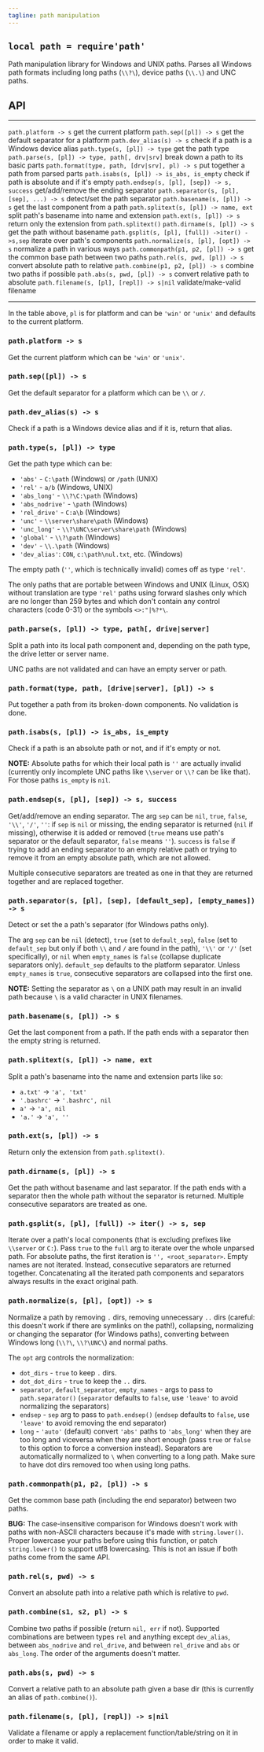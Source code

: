 ```yaml
---
tagline: path manipulation
---
```


## `local path = require'path'`

Path manipulation library for Windows and UNIX paths. Parses all Windows
path formats including long paths (`\\?\`), device paths (`\\.\`)
and UNC paths.

## API

------------------------------------------------ ------------------------------------------------
`path.platform -> s`                             get the current platform
`path.sep([pl]) -> s`                            get the default separator for a platform
`path.dev_alias(s) -> s`                         check if a path is a Windows device alias
`path.type(s, [pl]) -> type`                     get the path type
`path.parse(s, [pl]) -> type, path[, drv|srv]`   break down a path to its basic parts
`path.format(type, path, [drv|srv], pl) -> s`    put together a path from parsed parts
`path.isabs(s, [pl]) -> is_abs, is_empty`        check if path is absolute and if it's empty
`path.endsep(s, [pl], [sep]) -> s, success`      get/add/remove the ending separator
`path.separator(s, [pl], [sep], ...) -> s`       detect/set the path separator
`path.basename(s, [pl]) -> s`                    get the last component from a path
`path.splitext(s, [pl]) -> name, ext`            split path's basename into name and extension
`path.ext(s, [pl]) -> s`                         return only the extension from `path.splitext()`
`path.dirname(s, [pl]) -> s`                     get the path without basename
`path.gsplit(s, [pl], [full]) ->iter() ->s,sep`  iterate over path's components
`path.normalize(s, [pl], [opt]) -> s`            normalize a path in various ways
`path.commonpath(p1, p2, [pl]) -> s`             get the common base path between two paths
`path.rel(s, pwd, [pl]) -> s`                    convert absolute path to relative
`path.combine(p1, p2, [pl]) -> s`                combine two paths if possible
`path.abs(s, pwd, [pl]) -> s`                    convert relative path to absolute
`path.filename(s, [pl], [repl]) -> s|nil`        validate/make-valid filename
------------------------------------------------ ------------------------------------------------

In the table above, `pl` is for platform and can be `'win'` or `'unix'` and
defaults to the current platform.

### `path.platform -> s`

Get the current platform which can be `'win'` or `'unix'`.

### `path.sep([pl]) -> s`

Get the default separator for a platform which can be `\\` or `/`.

### `path.dev_alias(s) -> s`

Check if a path is a Windows device alias and if it is, return that alias.

### `path.type(s, [pl]) -> type`

Get the path type which can be:

  * `'abs'` - `C:\path` (Windows) or `/path` (UNIX)
  * `'rel'` - `a/b` (Windows, UNIX)
  * `'abs_long'` - `\\?\C:\path` (Windows)
  * `'abs_nodrive'` - `\path` (Windows)
  * `'rel_drive'` - `C:a\b` (Windows)
  * `'unc'` - `\\server\share\path` (Windows)
  * `'unc_long'` - `\\?\UNC\server\share\path` (Windows)
  * `'global'` - `\\?\path` (Windows)
  * `'dev'` - `\\.\path` (Windows)
  * `'dev_alias'`: `CON`, `c:\path\nul.txt`, etc. (Windows)

The empty path (`''`, which is technically invalid) comes off as type `'rel'`.

The only paths that are portable between Windows and UNIX (Linux, OSX)
without translation are type `'rel'` paths using forward slashes only which
are no longer than 259 bytes and which don't contain any control characters
(code 0-31) or the symbols `<>:"|%?*\`.

### `path.parse(s, [pl]) -> type, path[, drive|server]`

Split a path into its local path component and, depending on the path type,
the drive letter or server name.

UNC paths are not validated and can have an empty server or path.

### `path.format(type, path, [drive|server], [pl]) -> s`

Put together a path from its broken-down components. No validation is done.

### `path.isabs(s, [pl]) -> is_abs, is_empty`

Check if a path is an absolute path or not, and if it's empty or not.

__NOTE:__ Absolute paths for which their local path is `''` are actually
invalid (currently only incomplete UNC paths like `\\server` or `\\?` can be
like that). For those paths `is_empty` is `nil`.

### `path.endsep(s, [pl], [sep]) -> s, success`

Get/add/remove an ending separator. The arg `sep` can be `nil`, `true`,
`false`, `'\\'`, `'/'`, `''`: if `sep` is `nil` or missing, the ending
separator is returned (`nil` if missing), otherwise it is added or removed
(`true` means use path's separator or the default separator, `false` means
`''`). `success` is `false` if trying to add an ending separator to an empty
relative path or trying to remove it from an empty absolute path, which are
not allowed.

Multiple consecutive separators are treated as one in that they
are returned together and are replaced together.

### `path.separator(s, [pl], [sep], [default_sep], [empty_names]) -> s`

Detect or set the a path's separator (for Windows paths only).

The arg `sep` can be `nil` (detect), `true` (set to `default_sep`), `false`
(set to `default_sep` but only if both `\\` and `/` are found in the path),
`'\\'` or `'/'` (set specifically), or `nil` when `empty_names` is `false`
(collapse duplicate separators only). `default_sep` defaults to the platform
separator. Unless `empty_names` is `true`, consecutive separators are
collapsed into the first one.

__NOTE:__ Setting the separator as `\` on a UNIX path may result in an
invalid path because `\` is a valid character in UNIX filenames.

### `path.basename(s, [pl]) -> s`

Get the last component from a path.
If the path ends with a separator then the empty string is returned.

### `path.splitext(s, [pl]) -> name, ext`

Split a path's basename into the name and extension parts like so:

  * `a.txt'` -> `'a', 'txt'`
  * `'.bashrc'` -> `'.bashrc', nil`
  * `a'` -> `'a', nil`
  * `'a.'` -> `'a', ''`

### `path.ext(s, [pl]) -> s`

Return only the extension from `path.splitext()`.

### `path.dirname(s, [pl]) -> s`

Get the path without basename and last separator. If the path ends with a
separator then the whole path without the separator is returned. Multiple
consecutive separators are treated as one.

### `path.gsplit(s, [pl], [full]) -> iter() -> s, sep`

Iterate over a path's local components (that is excluding prefixes like
`\\server` or `C:`). Pass `true` to the `full` arg to iterate over the
whole unparsed path. For absolute paths, the first iteration is
`'', <root_separator>`. Empty names are not iterated. Instead, consecutive
separators are returned together. Concatenating all the iterated path
components and separators always results in the exact original path.

### `path.normalize(s, [pl], [opt]) -> s`

Normalize a path by removing `.` dirs, removing unnecessary `..` dirs
(careful: this doesn't work if there are symlinks on the path!), collapsing,
normalizing or changing the separator (for Windows paths), converting
between Windows long (`\\?\`, `\\?\UNC\`) and normal paths.

The `opt` arg controls the normalization:

  * `dot_dirs` - `true` to keep `.` dirs.
  * `dot_dot_dirs` - `true` to keep the `..` dirs.
  * `separator`, `default_separator`, `empty_names` - args to pass to
  `path.separator()` (`separator` defaults to `false`, use `'leave'`
  to avoid normalizing the separators)
  * `endsep` - `sep` arg to pass to `path.endsep()` (`endsep` defaults
  to `false`, use `'leave'` to avoid removing the end separator)
  * `long` - `'auto'` (default) convert `'abs'` paths to `'abs_long'` when
  they are too long and viceversa when they are short enough (pass `true` or
  `false` to this option to force a conversion instead). Separators are
  automatically normalized to `\` when converting to a long path. Make sure
  to have dot dirs removed too when using long paths.

### `path.commonpath(p1, p2, [pl]) -> s`

Get the common base path (including the end separator) between two paths.

__BUG:__ The case-insensitive comparison for Windows doesn't work with
paths with non-ASCII characters because it's made with `string.lower()`.
Proper lowercase your paths before using this function, or patch
`string.lower()` to support utf8 lowercasing. This is not an issue if both
paths come from the same API.

### `path.rel(s, pwd) -> s`

Convert an absolute path into a relative path which is relative to `pwd`.

### `path.combine(s1, s2, pl) -> s`

Combine two paths if possible (return `nil, err` if not). Supported
combinations are between types `rel` and anything except `dev_alias`,
between `abs_nodrive` and `rel_drive`, and between `rel_drive` and `abs`
or `abs_long`. The order of the arguments doesn't matter.

### `path.abs(s, pwd) -> s`

Convert a relative path to an absolute path given a base dir
(this is currently an alias of `path.combine()`).

### `path.filename(s, [pl], [repl]) -> s|nil`

Validate a filename or apply a replacement function/table/string on it in
order to make it valid.

